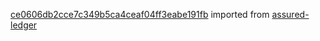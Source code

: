 [ce0606db2cce7c349b5ca4ceaf04ff3eabe191fb](https://github.com/insolar/assured-ledger/commit/ce0606db2cce7c349b5ca4ceaf04ff3eabe191fb) imported from [assured-ledger](https://github.com/insolar/assured-ledger)
